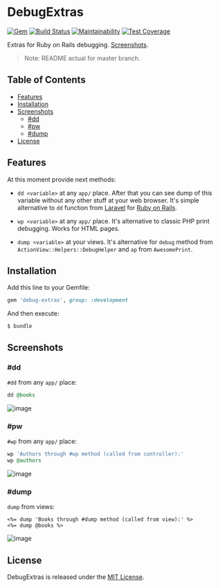 # DebugExtras 
[![Gem](https://img.shields.io/gem/v/debug-extras.svg)](https://rubygems.org/gems/debug-extras) [![Build Status](https://img.shields.io/travis/vavgustov/debug-extras/master.svg)](https://travis-ci.org/vavgustov/debug-extras) [![Maintainability](https://api.codeclimate.com/v1/badges/63067512ae858df2a5b3/maintainability)](https://codeclimate.com/github/vavgustov/debug-extras/maintainability) [![Test Coverage](https://api.codeclimate.com/v1/badges/63067512ae858df2a5b3/test_coverage)](https://codeclimate.com/github/vavgustov/debug-extras/test_coverage)

Extras for Ruby on Rails debugging. [Screenshots](https://github.com/vavgustov/debug-extras#screenshots).

> Note: README actual for master branch.

## Table of Contents
- [Features](#features)
- [Installation](#installation)
- [Screenshots](#screenshots)
    - [#dd](#dd)
    - [#pw](#pw)
    - [#dump](#dump)
- [License](#license)

## Features

At this moment provide next methods:

* `dd <variable>` at any `app/` place. After that you can see dump of this 
variable without any other stuff at your web browser. 
It's simple alternative to `dd` function from 
[Laravel](https://laravel.com/) for [Ruby on Rails](http://rubyonrails.org/).

* `wp <variable>` at any `app/` place. It's alternative to classic PHP print debugging. 
Works for HTML pages.

* `dump <variable>` at your views. It's alternative for `debug` method from 
`ActionView::Helpers::DebugHelper` and `ap` from `AwesomePrint`.

## Installation

Add this line to your Gemfile:

```ruby
gem 'debug-extras', group: :development
```

And then execute:

    $ bundle

## Screenshots

### #dd

`#dd` from any `app/` place:

```ruby
dd @books
```

![image](https://user-images.githubusercontent.com/312873/35333798-26e3f95e-0121-11e8-86e1-4e0d5bd1b068.png)

### #pw

`#wp` from any `app/` place:

```ruby
wp 'Authors through #wp method (called from controller):'
wp @authors
```

![image](https://user-images.githubusercontent.com/312873/35333801-271a9c0c-0121-11e8-91d5-740706150c32.png)

### #dump

`dump` from views:

```erb
<%= dump 'Books through #dump method (called from view):' %>
<%= dump @books %>
```

![image](https://user-images.githubusercontent.com/312873/35333799-26ffefba-0121-11e8-8021-a5faa62e6953.png)

## License

DebugExtras is released under the [MIT License](https://opensource.org/licenses/MIT).
